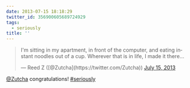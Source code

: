 ```yaml
---
date: 2013-07-15 18:18:29
twitter_id: 356900605689724929
tags:
  - seriously
title: ''
---
```


<blockquote class="twitter-tweet"><p lang="en" dir="ltr">I&#39;m sitting in my apartment, in front of the computer, and eating instant noodles out of a cup. Wherever that is in life, I made it there...</p>&mdash; Reed Z ([@Zutcha](https://twitter.com/Zutcha)) <a href="https://twitter.com/Zutcha/status/356899730036498433?ref_src=twsrc%5Etfw">July 15, 2013</a></blockquote>
<script async src="https://platform.twitter.com/widgets.js" charset="utf-8"></script>

[@Zutcha](https://twitter.com/Zutcha) congratulations! [#seriously](https://twitter.com/hashtag/seriously)
